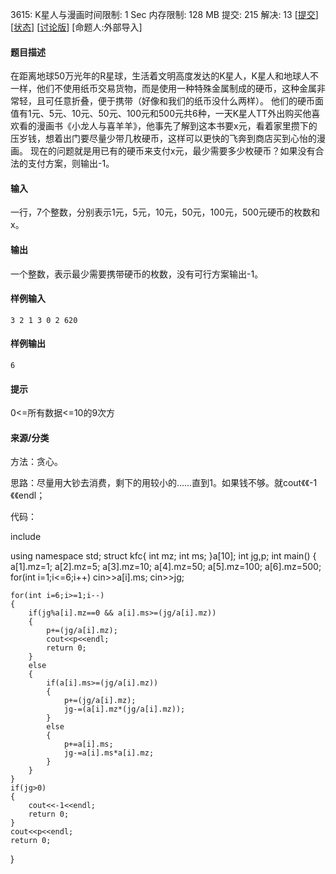 3615: K星人与漫画时间限制: 1 Sec  内存限制: 128 MB
提交: 215  解决: 13
[[提交](http://oj.jzxx.net/submitpage.php?id=3615)] [[状态](http://oj.jzxx.net/problemstatus.php?id=3615)] [[讨论版](http://oj.jzxx.net/bbs.php?pid=3615)] [命题人:外部导入]

#### 题目描述

在距离地球50万光年的R星球，生活着文明高度发达的K星人，K星人和地球人不一样，他们不使用纸币交易货物，而是使用一种特殊金属制成的硬币，这种金属非常轻，且可任意折叠，便于携带（好像和我们的纸币没什么两样）。
他们的硬币面值有1元、5元、10元、50元、100元和500元共6种，一天K星人TT外出购买他喜欢看的漫画书《小龙人与喜羊羊》，他事先了解到这本书要x元，看着家里攒下的压岁钱，想着出门要尽量少带几枚硬币，这样可以更快的飞奔到商店买到心怡的漫画。
现在的问题就是用已有的硬币来支付x元，最少需要多少枚硬币？如果没有合法的支付方案，则输出-1。

 

#### 输入

一行，7个整数，分别表示1元，5元，10元，50元，100元，500元硬币的枚数和x。

 

#### 输出

一个整数，表示最少需要携带硬币的枚数，没有可行方案输出-1。

 

#### 样例输入

```
3 2 1 3 0 2 620
```

 

#### 样例输出

```
6
```

 

#### 提示

0<=所有数据<=10的9次方

 

#### 来源/分类

 方法：贪心。

思路：尽量用大钞去消费，剩下的用较小的……直到1。如果钱不够。就cout《《-1《《endl；

代码：

include<iostream>

using namespace std;
struct kfc{
	int mz;
	int ms;
}a[10];
int jg,p;
int main()
{
	a[1].mz=1; a[2].mz=5; a[3].mz=10; a[4].mz=50; a[5].mz=100; a[6].mz=500;
	for(int i=1;i<=6;i++)
		cin>>a[i].ms;
	cin>>jg;
	
	for(int i=6;i>=1;i--)
	{
		if(jg%a[i].mz==0 && a[i].ms>=(jg/a[i].mz))
		{
			p+=(jg/a[i].mz);
			cout<<p<<endl;
			return 0;
		}
		else
		{
			if(a[i].ms>=(jg/a[i].mz))
			{
				p+=(jg/a[i].mz);
				jg-=(a[i].mz*(jg/a[i].mz));
			}
			else
			{
				p+=a[i].ms;
				jg-=a[i].ms*a[i].mz;
			}
		}
	}
	if(jg>0)
	{
		cout<<-1<<endl;
		return 0;
	}
	cout<<p<<endl;
	return 0;
} 